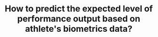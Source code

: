 ---
id: question-5
title: How to predict the expected level of performance output based on
  athlete's biometrics data?
theme: sports medicine
theme_sub_category: wellness and training load monitoring
application: athlete's readiness
task_solver_1: predict performance
data_question_type: predictive
categorical_ordinal: categorical_ordinal
continuous_count: |
  continuous_count
data_method_1: clustering
data_method_2: classification
data_expertise_required_1: medical signal processing
data_expertise_required_2: clustering
data_expertise_required_3: classification
datasets_description: individual athlete longitudinal dataset with biometrics
  data and performance output
expert_1: Richi Nayak
expert_2: Dimitri Perrin
reference: https://journals.humankinetics.com/view/journals/ijspp/13/1/article-p95.xml
reference_2: https://www.tandfonline.com/doi/full/10.1080/02640414.2015.1119295

---
